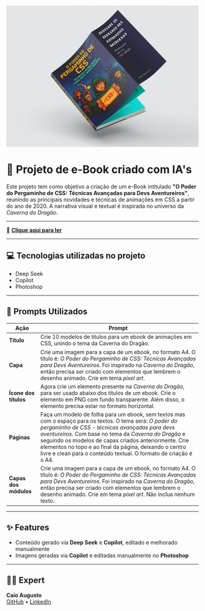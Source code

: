 ![Apresentação do eBook](https://github.com/augustoscaio/prompts-to-create-a-ebook/raw/main/assets/apresentacao_github.jpg)


# 📘 Projeto de e-Book criado com IA's

Este projeto tem como objetivo a criação de um e-Book intitulado **"O Poder do Pergaminho de CSS: Técnicas Avançadas para Devs Aventureiros"**, reunindo as principais novidades e técnicas de animações em CSS a partir do ano de 2020. A narrativa visual e textual é inspirada no universo da *Caverna do Dragão*.

---
 
📕 **[Clique aqui para ler](https://github.com/augustoscaio/prompts-to-create-a-ebook/raw/main/output/O%20Poder%20do%20Pergaminho%20de%20CSS%20-%20Técnicas%20Avançadas%20para%20Devs%20Aventureiros.pdf)**


---

## 💻 Tecnologias utilizadas no projeto

- Deep Seek
- Copilot
- Photoshop

---

## 🧠 Prompts Utilizados

| Ação              | Prompt |
|-------------------|--------|
| **Título**        | Crie 10 modelos de títulos para um ebook de animações em CSS, unindo o tema da Caverna do Dragão. |
| **Capa**          | Crie uma imagem para a capa de um ebook, no formato A4. O título é: *O Poder do Pergaminho de CSS: Técnicas Avançadas para Devs Aventureiros*. Foi inspirado na *Caverna do Dragão*, então precisa ser criado com elementos que lembrem o desenho animado. Crie em tema *pixel art*. |
| **Ícone dos títulos** | Agora crie um elemento presente na *Caverna do Dragão*, para ser usado abaixo dos títulos de um ebook. Crie o elemento em PNG com fundo transparente. Além disso, o elemento precisa estar no formato horizontal. |
| **Páginas**       | Faça um modelo de folha para um ebook, sem textos mas com o espaço para os textos. O tema será: *O poder do pergaminho de CSS - técnicas avançadas para devs aventureiros*. Com base no tema da *Caverna do Dragão* e seguindo os modelos de capas criados anteriormente. Crie elementos no topo e ao final da página, deixando o centro livre e clean para o conteúdo textual. O formato de criação é o A4. |
| **Capas dos módulos** | Crie uma imagem para a capa de um ebook, no formato A4. O título é: *O Poder do Pergaminho de CSS: Técnicas Avançadas para Devs Aventureiros*. Foi inspirado na *Caverna do Dragão*, então precisa ser criado com elementos que lembrem o desenho animado. Crie em tema *pixel art*. Não inclua nenhum texto. |

---

## ✨ Features

- Conteúdo gerado via **Deep Seek** e **Copilot**, editado e melhorado manualmente
- Imagens geradas via **Copilot** e editadas manualmente no **Photoshop**

---

## 👨‍💻 Expert

**Caio Augusto**  
<a href="https://github.com/augustoscaio/" target="_blank">GitHub</a> • <a href="https://www.linkedin.com/in/caio-augusto-sa/" target="_blank">LinkedIn</a>
